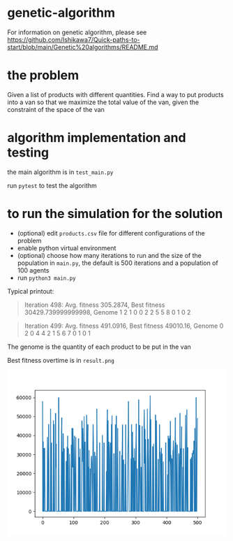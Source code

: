 # genetic-algorithm
For information on genetic algorithm, please see https://github.com/Ishikawa7/Quick-paths-to-start/blob/main/Genetic%20algorithms/README.md

# the problem
Given a list of products with different quantities. Find a way to put products into a van so that we maximize the total value of the van, given the constraint of the space of the van

# algorithm implementation and testing
the main algorithm is in `test_main.py`

run `pytest` to test the algorithm

# to run the simulation for the solution
- (optional) edit `products.csv` file for different configurations of the problem
- enable python virtual environment
- (optional) choose how many iterations to run and the size of the population in `main.py`, the default is 500 iterations and a population of 100 agents
- run `python3 main.py`

Typical printout:


>Iteration 498: Avg. fitness 305.2874, Best fitness 30429.739999999998, Genome 1 2 1 0 0 2 2 5 5 8 0 1 0 2

> Iteration 499: Avg. fitness 491.0916, Best fitness 49010.16, Genome 0 2 0 4 4 2 1 5 6 7 0 1 0 1

The genome is the quantity of each product to be put in the van

Best fitness overtime is in `result.png`

<img src="https://github.com/ayaderaghul/test-genetic-algorithm/blob/main/result.png">